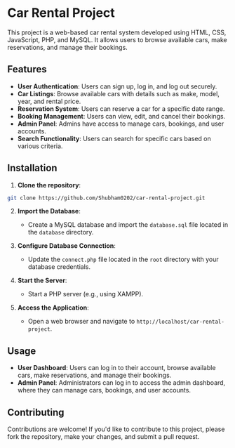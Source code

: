 # Car Rental Project

This project is a web-based car rental system developed using HTML, CSS, JavaScript, PHP, and MySQL. It allows users to browse available cars, make reservations, and manage their bookings.

## Features

- **User Authentication**: Users can sign up, log in, and log out securely.
- **Car Listings**: Browse available cars with details such as make, model, year, and rental price.
- **Reservation System**: Users can reserve a car for a specific date range.
- **Booking Management**: Users can view, edit, and cancel their bookings.
- **Admin Panel**: Admins have access to manage cars, bookings, and user accounts.
- **Search Functionality**: Users can search for specific cars based on various criteria.

## Installation

1. **Clone the repository**:

```bash
git clone https://github.com/Shubham0202/car-rental-project.git

```

2. **Import the Database**:

   - Create a MySQL database and import the `database.sql` file located in the `database` directory.

3. **Configure Database Connection**:

   - Update the `connect.php` file located in the `root` directory with your database credentials.

4. **Start the Server**:

   - Start a PHP server (e.g., using XAMPP).

5. **Access the Application**:

   - Open a web browser and navigate to `http://localhost/car-rental-project`.

## Usage

- **User Dashboard**: Users can log in to their account, browse available cars, make reservations, and manage their bookings.
- **Admin Panel**: Administrators can log in to access the admin dashboard, where they can manage cars, bookings, and user accounts.

## Contributing

Contributions are welcome! If you'd like to contribute to this project, please fork the repository, make your changes, and submit a pull request.


